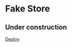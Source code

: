 # Fake Store

## Under construction
[Deploy][Deploy]

[deploy]:https://precious-caramel-78198c.netlify.app/

